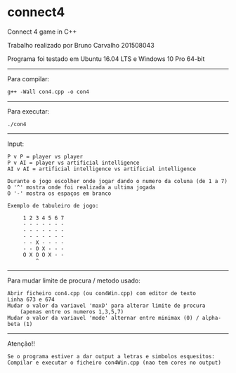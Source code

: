 # connect4
Connect 4 game in C++

Trabalho realizado por Bruno Carvalho 	201508043

Programa foi testado em Ubuntu 16.04 LTS e Windows 10 Pro 64-bit

---------------------------------------------------------------------------------------

Para compilar:

	g++ -Wall con4.cpp -o con4	

---------------------------------------------------------------------------------------

Para executar:

	./con4

---------------------------------------------------------------------------------------

Input:

	P v P = player vs player
	P v AI = player vs artificial intelligence 
	AI v AI = artificial intelligence vs artificial intelligence
	
	Durante o jogo escolher onde jogar dando o numero da coluna (de 1 a 7)
	O '^' mostra onde foi realizada a ultima jogada
	O '-' mostra os espaços em branco 

	Exemplo de tabuleiro de jogo:

		 1 2 3 4 5 6 7
		 - - - - - - -
		 - - - - - - -
		 - - - - - - -
		 - - X - - - -
		 - - O X - - -
		 O X O O X - -
		     ^          
---------------------------------------------------------------------------------------

Para mudar limite de procura / metodo usado:

	Abrir ficheiro con4.cpp (ou con4Win.cpp) com editor de texto
	Linha 673 e 674
	Mudar o valor da variavel 'maxD' para alterar limite de procura
		(apenas entre os numeros 1,3,5,7)
	Mudar o valor da variavel 'mode' alternar entre minimax (0) / alpha-beta (1)

---------------------------------------------------------------------------------------

Atenção!!

	Se o programa estiver a dar output a letras e simbolos esquesitos:
	Compilar e executar o ficheiro con4Win.cpp (nao tem cores no output)
